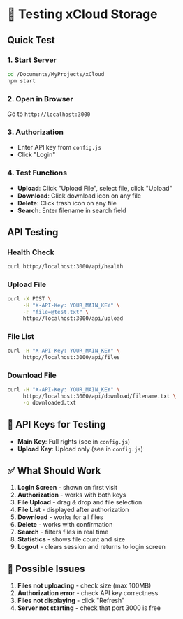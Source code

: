 # 🧪 Testing xCloud Storage

## Quick Test

### 1. Start Server
```bash
cd /Documents/MyProjects/xCloud
npm start
```

### 2. Open in Browser
Go to `http://localhost:3000`

### 3. Authorization
- Enter API key from `config.js`
- Click "Login"

### 4. Test Functions
- **Upload**: Click "Upload File", select file, click "Upload"
- **Download**: Click download icon on any file
- **Delete**: Click trash icon on any file
- **Search**: Enter filename in search field

## API Testing

### Health Check
```bash
curl http://localhost:3000/api/health
```

### Upload File
```bash
curl -X POST \
     -H "X-API-Key: YOUR_MAIN_KEY" \
     -F "file=@test.txt" \
     http://localhost:3000/api/upload
```

### File List
```bash
curl -H "X-API-Key: YOUR_MAIN_KEY" \
     http://localhost:3000/api/files
```

### Download File
```bash
curl -H "X-API-Key: YOUR_MAIN_KEY" \
     http://localhost:3000/api/download/filename.txt \
     -o downloaded.txt
```

## 🔑 API Keys for Testing

- **Main Key**: Full rights (see in `config.js`)
- **Upload Key**: Upload only (see in `config.js`)

## ✅ What Should Work

1. **Login Screen** - shown on first visit
2. **Authorization** - works with both keys
3. **File Upload** - drag & drop and file selection
4. **File List** - displayed after authorization
5. **Download** - works for all files
6. **Delete** - works with confirmation
7. **Search** - filters files in real time
8. **Statistics** - shows file count and size
9. **Logout** - clears session and returns to login screen

## 🐛 Possible Issues

1. **Files not uploading** - check size (max 100MB)
2. **Authorization error** - check API key correctness
3. **Files not displaying** - click "Refresh"
4. **Server not starting** - check that port 3000 is free
